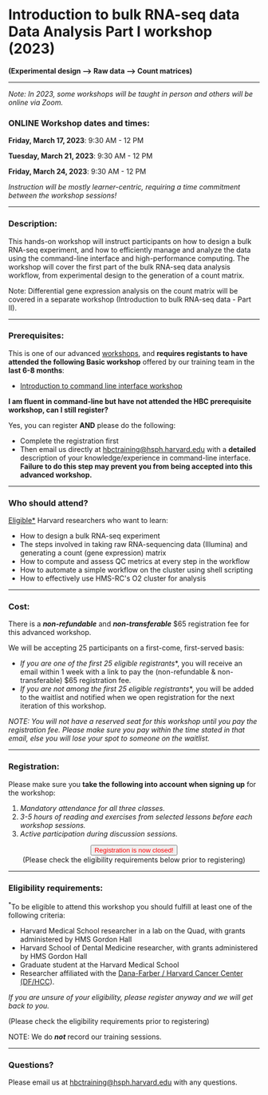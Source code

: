 # Introduction to bulk RNA-seq data Data Analysis Part I workshop (2023) 
**(Experimental design --> Raw data --> Count matrices)**

---

*Note: In 2023, some workshops will be taught in person and others will be online via Zoom.*


### **ONLINE Workshop dates and times:**

**Friday, March 17, 2023**: 9:30 AM - 12 PM

**Tuesday, March 21, 2023**: 9:30 AM - 12 PM

**Friday, March 24, 2023**: 9:30 AM - 12 PM


_Instruction will be mostly learner-centric, requiring a time commitment between the workshop sessions!_

---

### **Description:**
This hands-on workshop will instruct participants on how to design a bulk RNA-seq experiment, and how to efficiently manage and analyze the data using the command-line interface and high-performance computing. The workshop will cover the first part of the bulk RNA-seq data analysis workflow, from experimental design to the generation of a count matrix. 

Note: Differential gene expression analysis on the count matrix will be covered in a separate workshop (Introduction to bulk RNA-seq data - Part II).

---

### **Prerequisites:**

This is one of our advanced [workshops](https://hbctraining.github.io/main/training_spring2019.html#advanced-topics-analysis-of-high-throughput-sequencing-ngs-data), and **requires registants to have attended the following Basic workshop** offered by our training team in the **last 6-8 months**:  

- [Introduction to command line interface workshop](https://hbctraining.github.io/main/registrations/AllFunders_Intro_to_Shell)

**I am fluent in command-line but have not attended the HBC prerequisite workshop, can I still register?**

Yes, you can register **AND** please do the following:

- Complete the registration first
- Then email us directly at hbctraining@hsph.harvard.edu with a **detailed** description of your knowledge/experience in command-line interface. **Failure to do this step may prevent you from being accepted into this advanced workshop.**

---

### **Who should attend?**

[Eligible*](#eligibility-requirements) Harvard researchers who want to learn: 

- How to design a bulk RNA-seq experiment
- The steps involved in taking raw RNA-sequencing data (Illumina) and generating a count (gene expression) matrix
- How to compute and assess QC metrics at every step in the workflow
- How to automate a simple workflow on the cluster using shell scripting
- How to effectively use HMS-RC's O2 cluster for analysis 

---

### **Cost:**

There is a ***non-refundable*** and ***non-transferable*** $65 registration fee for this advanced workshop.

We will be accepting 25 participants on a first-come, first-served basis:

- **If you are one of the first 25 eligible* registrants**, you will receive an email within 1 week with a link to pay the (non-refundable & non-transferable) $65 registration fee. 
- **If you are not among the first 25 eligible* registrants**, you will be added to the waitlist and notified when we open registration for the next iteration of this workshop.

*NOTE: You will not have a reserved seat for this workshop until you pay the registration fee. Please make sure you pay within the time stated in that email, else you will lose your spot to someone on the waitlist.*


---

### **Registration:**

Please make sure you **take the following into account when signing up** for the workshop:

1. _Mandatory attendance for all three classes._
2. _3-5 hours of reading and exercises from selected lessons before each workshop sessions._
3. _Active participation during discussion sessions._

<div style="text-align:center">
	 <a><button name="button" style = "color: red" >Registration is now closed!</button></a>
</div>

<div style="text-align:center">
	 (Please check the eligibility requirements below prior to registering)
</div>
 
---

### **Eligibility requirements:**

<sup>*</sup>To be eligible to attend this workshop you should fulfill at least one of the following criteria:

- Harvard Medical School researcher in a lab on the Quad, with grants administered by HMS Gordon Hall
- Harvard School of Dental Medicine researcher, with grants administered by HMS Gordon Hall
- Graduate student at the Harvard Medical School
- Researcher affiliated with the [Dana-Farber / Harvard Cancer Center (DF/HCC](https://www.dfhcc.harvard.edu)).

*If you are unsure of your eligibility, please register anyway and we will get back to you.*

(Please check the eligibility requirements prior to registering)

NOTE: We do ***not*** record our training sessions. 

---

### **Questions?**

Please email us at hbctraining@hsph.harvard.edu with any questions.
